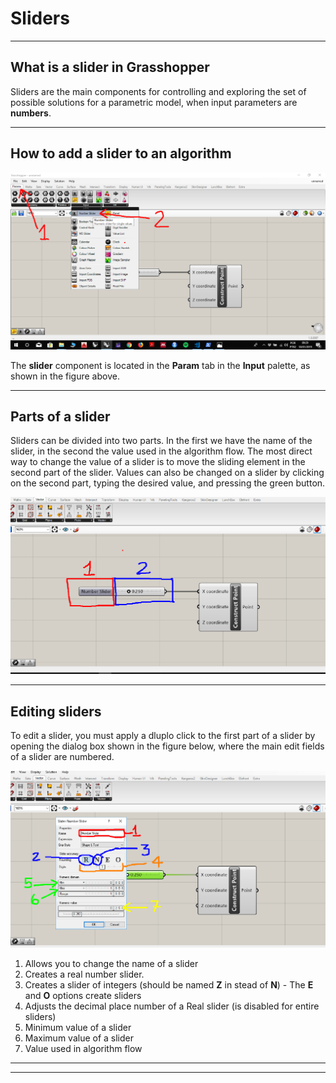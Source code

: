 # Sliders

__________


## What is a slider in Grasshopper 

Sliders are the main components for controlling and exploring the set of possible solutions for a parametric model, when input parameters are **numbers**.

 __________ 
 
## How to add a slider to an algorithm
 
 ![how to create a slider component](slider_loc.png)
 
 The **slider** component is located in the **Param** tab in the **Input** palette, as shown in the figure above.
 
  __________ 
  
## Parts of a slider
  
Sliders can be divided into two parts. In the first we have the name of the slider, in the second the value used in the algorithm flow. The most direct way to change the value of a slider is to move the sliding element in the second part of the slider. Values can also be changed on a slider by clicking on the second part, typing the desired value, and pressing the green button. 
  
![parts of a slider](partes_do_slider.png)

__________

## Editing  sliders

To edit a slider, you must apply a dluplo click to the first part of a slider by opening the dialog box shown in the figure below, where the main edit fields of a slider are numbered. 

![Editing a Slider](slider_edit.png) 

1. Allows you to change the name of a slider
1. Creates a real number slider.
1. Creates a slider of integers (should be named **Z** in stead of **N**) - The **E** and **O** options create sliders 
1. Adjusts the decimal place number of a Real slider (is disabled for entire sliders)
1. Minimum value of a slider
1. Maximum value of a slider
1. Value used in algorithm flow

__________
__________
